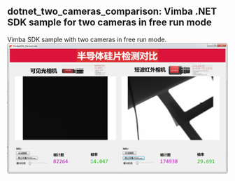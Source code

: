 dotnet_two_cameras_comparison: Vimba .NET SDK sample for two cameras in free run mode
---
Vimba SDK sample with two cameras in free run mode.
![](screenshot.png)
